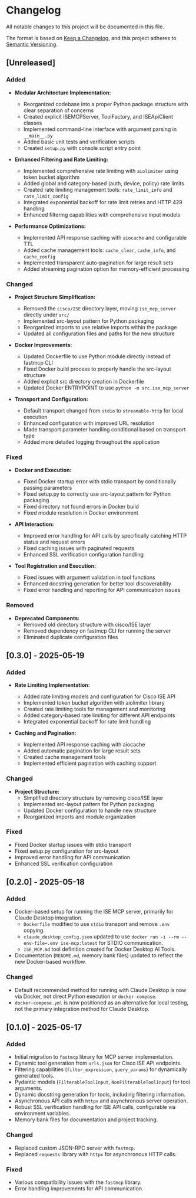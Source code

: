 # Changelog

All notable changes to this project will be documented in this file.

The format is based on [Keep a Changelog](https://keepachangelog.com/en/1.0.0/),
and this project adheres to [Semantic Versioning](https://semver.org/spec/v2.0.0.html).

## [Unreleased]

### Added
- **Modular Architecture Implementation:**
  - Reorganized codebase into a proper Python package structure with clear separation of concerns
  - Created explicit ISEMCPServer, ToolFactory, and ISEApiClient classes 
  - Implemented command-line interface with argument parsing in `__main__.py`
  - Added basic unit tests and verification scripts
  - Created `setup.py` with console script entry point

- **Enhanced Filtering and Rate Limiting:**
  - Implemented comprehensive rate limiting with `aiolimiter` using token bucket algorithm
  - Added global and category-based (auth, device, policy) rate limits
  - Created rate limiting management tools: `rate_limit_info` and `rate_limit_config`
  - Integrated exponential backoff for rate limit retries and HTTP 429 handling
  - Enhanced filtering capabilities with comprehensive input models
  
- **Performance Optimizations:**
  - Implemented API response caching with `aiocache` and configurable TTL
  - Added cache management tools: `cache_clear`, `cache_info`, and `cache_config`
  - Implemented transparent auto-pagination for large result sets
  - Added streaming pagination option for memory-efficient processing

### Changed
- **Project Structure Simplification:**
  - Removed the `cisco/ISE` directory layer, moving `ise_mcp_server` directly under `src/`
  - Implemented src-layout pattern for Python packaging
  - Reorganized imports to use relative imports within the package
  - Updated all configuration files and paths for the new structure

- **Docker Improvements:**
  - Updated Dockerfile to use Python module directly instead of fastmcp CLI
  - Fixed Docker build process to properly handle the src-layout structure
  - Added explicit src directory creation in Dockerfile
  - Updated Docker ENTRYPOINT to use `python -m src.ise_mcp_server`
  
- **Transport and Configuration:**
  - Default transport changed from `stdio` to `streamable-http` for local execution
  - Enhanced configuration with improved URL resolution
  - Made transport parameter handling conditional based on transport type
  - Added more detailed logging throughout the application

### Fixed
- **Docker and Execution:**
  - Fixed Docker startup error with stdio transport by conditionally passing parameters
  - Fixed setup.py to correctly use src-layout pattern for Python packaging
  - Fixed directory not found errors in Docker build
  - Fixed module resolution in Docker environment

- **API Interaction:**
  - Improved error handling for API calls by specifically catching HTTP status and request errors
  - Fixed caching issues with paginated requests
  - Enhanced SSL verification configuration handling

- **Tool Registration and Execution:**
  - Fixed issues with argument validation in tool functions
  - Enhanced docstring generation for better tool discoverability
  - Fixed error handling and reporting for API communication issues

### Removed
- **Deprecated Components:**
  - Removed old directory structure with cisco/ISE layer
  - Removed dependency on fastmcp CLI for running the server
  - Eliminated duplicate configuration files

## [0.3.0] - 2025-05-19

### Added
- **Rate Limiting Implementation:**
  - Added rate limiting models and configuration for Cisco ISE API
  - Implemented token bucket algorithm with aiolimiter library
  - Created rate limiting tools for management and monitoring
  - Added category-based rate limiting for different API endpoints
  - Integrated exponential backoff for rate limit handling

- **Caching and Pagination:**
  - Implemented API response caching with aiocache
  - Added automatic pagination for large result sets
  - Created cache management tools
  - Implemented efficient pagination with caching support

### Changed
- **Project Structure:**
  - Simplified directory structure by removing cisco/ISE layer
  - Implemented src-layout pattern for Python packaging
  - Updated Docker configuration to handle new structure
  - Reorganized imports and module organization

### Fixed
- Fixed Docker startup issues with stdio transport
- Fixed setup.py configuration for src-layout
- Improved error handling for API communication
- Enhanced SSL verification configuration

## [0.2.0] - 2025-05-18

### Added
- Docker-based setup for running the ISE MCP server, primarily for Claude Desktop integration.
  - `Dockerfile` modified to use `stdio` transport and remove `.env` copying.
  - `claude_desktop_config.json` updated to use `docker run -i --rm --env-file=.env ise-mcp:latest` for STDIO communication.
  - `ISE_MCP.md` tool definition created for Docker Desktop AI Tools.
- Documentation (`README.md`, memory bank files) updated to reflect the new Docker-based workflow.

### Changed
- Default recommended method for running with Claude Desktop is now via Docker, not direct Python execution or `docker-compose`.
- `docker-compose.yml` is now positioned as an alternative for local testing, not the primary integration method for Claude Desktop.

## [0.1.0] - 2025-05-17

### Added
- Initial migration to `fastmcp` library for MCP server implementation.
- Dynamic tool generation from `urls.json` for Cisco ISE API endpoints.
- Filtering capabilities (`filter_expression`, `query_params`) for dynamically generated tools.
- Pydantic models (`FilterableToolInput`, `NonFilterableToolInput`) for tool arguments.
- Dynamic docstring generation for tools, including filtering information.
- Asynchronous API calls with `httpx` and asynchronous server operation.
- Robust SSL verification handling for ISE API calls, configurable via environment variables.
- Memory bank files for documentation and project tracking.

### Changed
- Replaced custom JSON-RPC server with `fastmcp`.
- Replaced `requests` library with `httpx` for asynchronous HTTP calls.

### Fixed
- Various compatibility issues with the `fastmcp` library.
- Error handling improvements for API communication.
